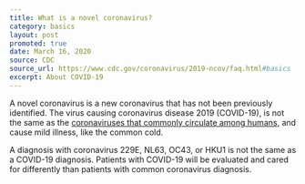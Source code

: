 ```yaml
---
title: What is a novel coronavirus?
category: basics
layout: post
promoted: true
date: March 16, 2020
source: CDC
source_url: https://www.cdc.gov/coronavirus/2019-ncov/faq.html#basics
excerpt: About COVID-19
---
```


A novel coronavirus is a new coronavirus that has not been previously identified. The virus causing coronavirus disease 2019
(COVID-19), is not the same as the <a href="https://www.cdc.gov/coronavirus/types.html"> coronaviruses that commonly circulate
among humans,</a> and cause mild illness, like the common cold.

A diagnosis with coronavirus 229E, NL63, OC43, or HKU1 is not the same as a COVID-19 diagnosis. Patients with COVID-19 will be
evaluated and cared for differently than patients with common coronavirus diagnosis.


